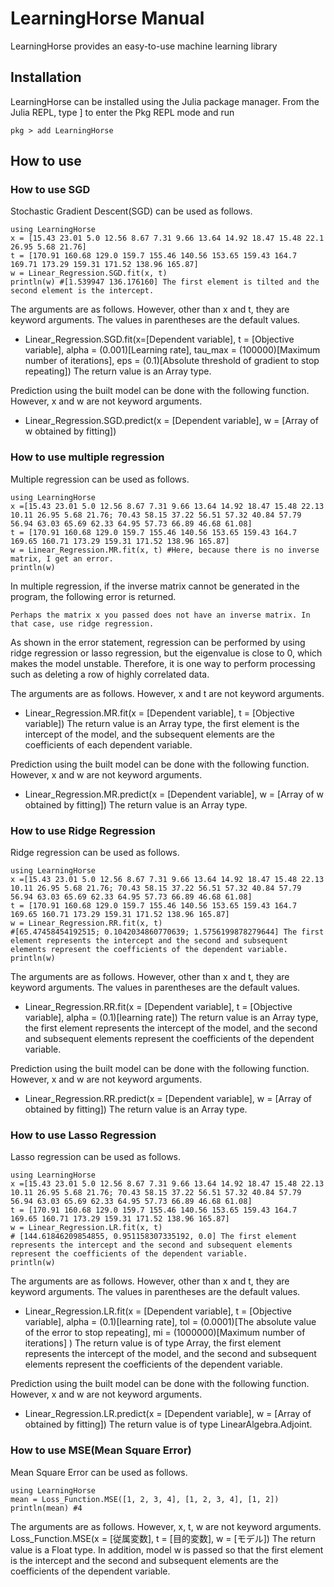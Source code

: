 # LearningHorse Manual

LearningHorse provides an easy-to-use machine learning library 

## Installation

LearningHorse can be installed using the Julia package manager. From the Julia REPL, type ] to enter the Pkg REPL mode and run
```@example
pkg > add LearningHorse
```

## How to use

### How to use SGD
Stochastic Gradient Descent(SGD) can be used as follows.

```@example
using LearningHorse
x = [15.43 23.01 5.0 12.56 8.67 7.31 9.66 13.64 14.92 18.47 15.48 22.1 26.95 5.68 21.76]
t = [170.91 160.68 129.0 159.7 155.46 140.56 153.65 159.43 164.7 169.71 173.29 159.31 171.52 138.96 165.87]
w = Linear_Regression.SGD.fit(x, t)
println(w) #[1.539947 136.176160] The first element is tilted and the second element is the intercept.
```

The arguments are as follows. However, other than x and t, they are keyword arguments. The values ​​in parentheses are the default values.
- Linear_Regression.SGD.fit(x=[Dependent variable], t = [Objective variable], alpha = (0.001)[Learning rate], tau_max = (100000)[Maximum number of iterations], eps = (0.1)[Absolute threshold of gradient to stop repeating])
The return value is an Array type.

Prediction using the built model can be done with the following function. However, x and w are not keyword arguments.
- Linear_Regression.SGD.predict(x = [Dependent variable], w = [Array of w obtained by fitting])

### How to use multiple regression
Multiple regression can be used as follows.

```@example
using LearningHorse
x =[15.43 23.01 5.0 12.56 8.67 7.31 9.66 13.64 14.92 18.47 15.48 22.13 10.11 26.95 5.68 21.76; 70.43 58.15 37.22 56.51 57.32 40.84 57.79 56.94 63.03 65.69 62.33 64.95 57.73 66.89 46.68 61.08]
t = [170.91 160.68 129.0 159.7 155.46 140.56 153.65 159.43 164.7 169.65 160.71 173.29 159.31 171.52 138.96 165.87]
w = Linear_Regression.MR.fit(x, t) #Here, because there is no inverse matrix, I get an error.
println(w)
```

In multiple regression, if the inverse matrix cannot be generated in the program, the following error is returned.
```@example
Perhaps the matrix x you passed does not have an inverse matrix. In that case, use ridge regression.
```

As shown in the error statement, regression can be performed by using ridge regression or lasso regression, but the eigenvalue is close to 0, which makes the model unstable. Therefore, it is one way to perform processing such as deleting a row of highly correlated data.

The arguments are as follows. However, x and t are not keyword arguments.
- Linear_Regression.MR.fit(x = [Dependent variable], t = [Objective variable])
The return value is an Array type, the first element is the intercept of the model, and the subsequent elements are the coefficients of each dependent variable.

Prediction using the built model can be done with the following function. However, x and w are not keyword arguments.
- Linear_Regression.MR.predict(x = [Dependent variable], w = [Array of w obtained by fitting])
The return value is an Array type.

### How to use Ridge Regression
Ridge regression can be used as follows.

```@example
using LearningHorse
x =[15.43 23.01 5.0 12.56 8.67 7.31 9.66 13.64 14.92 18.47 15.48 22.13 10.11 26.95 5.68 21.76; 70.43 58.15 37.22 56.51 57.32 40.84 57.79 56.94 63.03 65.69 62.33 64.95 57.73 66.89 46.68 61.08]
t = [170.91 160.68 129.0 159.7 155.46 140.56 153.65 159.43 164.7 169.65 160.71 173.29 159.31 171.52 138.96 165.87]
w = Linear_Regression.RR.fit(x, t)
#[65.47458454192515; 0.1042034860770639; 1.5756199878279644] The first element represents the intercept and the second and subsequent elements represent the coefficients of the dependent variable.
println(w)
```

The arguments are as follows. However, other than x and t, they are keyword arguments. The values ​​in parentheses are the default values.
- Linear_Regression.RR.fit(x = [Dependent variable], t = [Objective variable], alpha = (0.1)[learning rate])
The return value is an Array type, the first element represents the intercept of the model, and the second and subsequent elements represent the coefficients of the dependent variable.

Prediction using the built model can be done with the following function. However, x and w are not keyword arguments.
- Linear_Regression.RR.predict(x = [Dependent variable], w = [Array of obtained by fitting])
The return value is an Array type.

### How to use Lasso Regression
Lasso regression can be used as follows.

```@example
using LearningHorse
x =[15.43 23.01 5.0 12.56 8.67 7.31 9.66 13.64 14.92 18.47 15.48 22.13 10.11 26.95 5.68 21.76; 70.43 58.15 37.22 56.51 57.32 40.84 57.79 56.94 63.03 65.69 62.33 64.95 57.73 66.89 46.68 61.08]
t = [170.91 160.68 129.0 159.7 155.46 140.56 153.65 159.43 164.7 169.65 160.71 173.29 159.31 171.52 138.96 165.87]
w = Linear_Regression.LR.fit(x, t)
# [144.61846209854855, 0.951158307335192, 0.0] The first element represents the intercept and the second and subsequent elements represent the coefficients of the dependent variable.
println(w)
```

The arguments are as follows. However, other than x and t, they are keyword arguments. The values ​​in parentheses are the default values.
- Linear_Regression.LR.fit(x = [Dependent variable], t = [Objective variable], alpha = (0.1)[learning rate], tol = (0.0001)[The absolute value of the error to stop repeating], mi = (1000000)[Maximum number of iterations] )
The return value is of type Array, the first element represents the intercept of the model, and the second and subsequent elements represent the coefficients of the dependent variable.

Prediction using the built model can be done with the following function. However, x and w are not keyword arguments.
- Linear_Regression.LR.predict(x = [Dependent variable], w = [Array of obtained by fitting])
The return value is of type LinearAlgebra.Adjoint.

### How to use MSE(Mean Square Error)
Mean Square Error can be used as follows.

```@example
using LearningHorse
mean = Loss_Function.MSE([1, 2, 3, 4], [1, 2, 3, 4], [1, 2])
println(mean) #4
```

The arguments are as follows. However, x, t, w are not keyword arguments.
Loss_Function.MSE(x = [従属変数], t = [目的変数], w = [モデル])
The return value is a Float type. In addition, model w is passed so that the first element is the intercept and the second and subsequent elements are the coefficients of the dependent variable.
